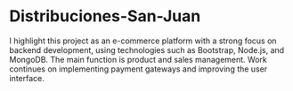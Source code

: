 ﻿# Distribuciones-San-Juan 
 I highlight this project as an e-commerce platform with a strong focus on backend development,
   using technologies such as Bootstrap, Node.js, and MongoDB. The main function is product and sales management.
   Work continues on implementing payment gateways and improving the user interface.
